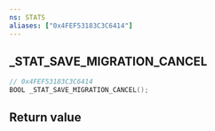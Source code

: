 ```yaml
---
ns: STATS
aliases: ["0x4FEF53183C3C6414"]
---
```

## _STAT_SAVE_MIGRATION_CANCEL

```c
// 0x4FEF53183C3C6414
BOOL _STAT_SAVE_MIGRATION_CANCEL();
```


## Return value

